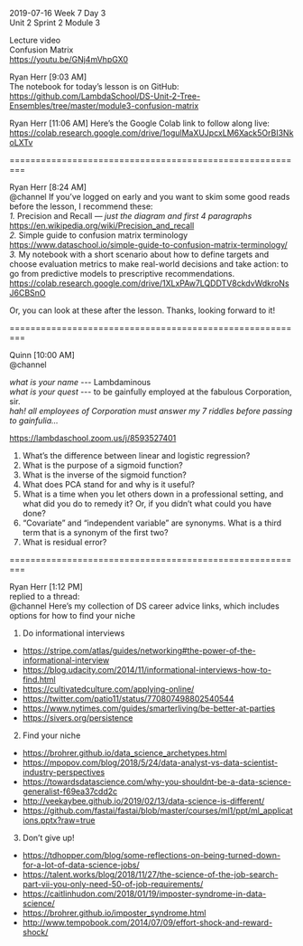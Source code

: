 
2019-07-16 Week 7 Day 3   
Unit 2 Sprint 2 Module 3     

Lecture video  
Confusion Matrix    
https://youtu.be/GNj4mVhpGX0

Ryan Herr [9:03 AM]  
The notebook for today’s lesson is on GitHub:   
https://github.com/LambdaSchool/DS-Unit-2-Tree-Ensembles/tree/master/module3-confusion-matrix

Ryan Herr [11:06 AM]
Here’s the Google Colab link to follow along live:   
https://colab.research.google.com/drive/1ogulMaXUJpcxLM6Xack5OrBI3NkoLXTv

=========================================================

Ryan Herr [8:24 AM]  
@channel If you’ve logged on early and you want to skim some good reads before the lesson, I recommend these:  
*1.* Precision and Recall — _just the diagram and first 4 paragraphs_  
https://en.wikipedia.org/wiki/Precision_and_recall  
*2.* Simple guide to confusion matrix terminology   
https://www.dataschool.io/simple-guide-to-confusion-matrix-terminology/  
*3.* My notebook with a short scenario about how to define targets and choose evaluation metrics to make real-world decisions and take action: to go from predictive models to prescriptive recommendations.   https://colab.research.google.com/drive/1XLxPAw7LQDDTV8ckdvWdkroNsJ6CBSnO

Or, you can look at these after the lesson. Thanks, looking forward to it!   

=========================================================

Quinn [10:00 AM]  
@channel  

_what is your name_ --- Lambdaminous  
_what is your quest_ --- to be gainfully employed at the fabulous Corporation, sir.  
_hah! all employees of Corporation must answer my 7 riddles before passing to gainfulia..._  

https://lambdaschool.zoom.us/j/8593527401  

1. What’s the difference between linear and logistic regression?   
2. What is the purpose of a sigmoid function?  
3. What is the inverse of the sigmoid function?  
4. What does PCA stand for and why is it useful?  
5. What is a time when you let others down in a professional setting, and what did you do to remedy it? Or, if you didn’t what could you have done?   
6. “Covariate” and “independent variable” are synonyms. What is a third term that is a synonym of the first two?  
7. What is residual error?  

=========================================================

Ryan Herr [1:12 PM]   
replied to a thread:  
@channel Here’s my collection of DS career advice links, which includes options for how to find your niche  

1. Do informational interviews  
- https://stripe.com/atlas/guides/networking#the-power-of-the-informational-interview  
- https://blog.udacity.com/2014/11/informational-interviews-how-to-find.html  
- https://cultivatedculture.com/applying-online/  
- https://twitter.com/patio11/status/770807498802540544  
- https://www.nytimes.com/guides/smarterliving/be-better-at-parties  
- https://sivers.org/persistence  

2. Find your niche  
- https://brohrer.github.io/data_science_archetypes.html  
- https://mpopov.com/blog/2018/5/24/data-analyst-vs-data-scientist-industry-perspectives  
- https://towardsdatascience.com/why-you-shouldnt-be-a-data-science-generalist-f69ea37cdd2c  
- http://veekaybee.github.io/2019/02/13/data-science-is-different/  
- https://github.com/fastai/fastai/blob/master/courses/ml1/ppt/ml_applications.pptx?raw=true  

3. Don’t give up!  
- https://tdhopper.com/blog/some-reflections-on-being-turned-down-for-a-lot-of-data-science-jobs/  
- https://talent.works/blog/2018/11/27/the-science-of-the-job-search-part-vii-you-only-need-50-of-job-requirements/  
- https://caitlinhudon.com/2018/01/19/imposter-syndrome-in-data-science/  
- https://brohrer.github.io/imposter_syndrome.html  
- http://www.tempobook.com/2014/07/09/effort-shock-and-reward-shock/  




